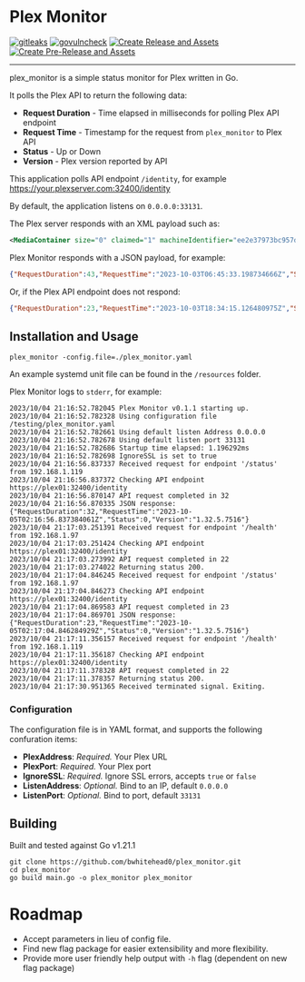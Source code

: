 # Plex Monitor

[![gitleaks](https://github.com/bwhitehead0/plex_monitor/actions/workflows/gitleaks.yaml/badge.svg)](https://github.com/bwhitehead0/plex_monitor/actions/workflows/gitleaks.yaml) [![govulncheck](https://github.com/bwhitehead0/plex_monitor/actions/workflows/govuln.yaml/badge.svg)](https://github.com/bwhitehead0/plex_monitor/actions/workflows/govuln.yaml) [![Create Release and Assets](https://github.com/bwhitehead0/plex_monitor/actions/workflows/release.yaml/badge.svg)](https://github.com/bwhitehead0/plex_monitor/actions/workflows/release.yaml) [![Create Pre-Release and Assets](https://github.com/bwhitehead0/plex_monitor/actions/workflows/pre-release.yaml/badge.svg)](https://github.com/bwhitehead0/plex_monitor/actions/workflows/pre-release.yaml)
<hr>

plex_monitor is a simple status monitor for Plex written in Go.

It polls the Plex API to return the following data:

- **Request Duration** - Time elapsed in milliseconds for polling Plex API endpoint
- **Request Time** - Timestamp for the request from `plex_monitor` to Plex API
- **Status** - Up or Down
- **Version** - Plex version reported by API

This application polls API endpoint `/identity`, for example https://your.plexserver.com:32400/identity

By default, the application listens on `0.0.0.0:33131`.

The Plex server responds with an XML payload such as:

```xml
<MediaContainer size="0" claimed="1" machineIdentifier="ee2e37973bc957d96a81bad551adef994763b651" version="1.32.5.7516-8f4248874"> </MediaContainer>
```

Plex Monitor responds with a JSON payload, for example:

```json
{"RequestDuration":43,"RequestTime":"2023-10-03T06:45:33.198734666Z","Status":"Up","Version":"1.32.5.7516"}
```

Or, if the Plex API endpoint does not respond:

```json
{"RequestDuration":23,"RequestTime":"2023-10-03T18:34:15.126480975Z","Status":"1","Version":""}
```

## Installation and Usage

`plex_monitor -config.file=./plex_monitor.yaml`

An example systemd unit file can be found in the `/resources` folder.

Plex Monitor logs to `stderr`, for example:

```
2023/10/04 21:16:52.782045 Plex Monitor v0.1.1 starting up.
2023/10/04 21:16:52.782328 Using configuration file /testing/plex_monitor.yaml
2023/10/04 21:16:52.782661 Using default listen Address 0.0.0.0
2023/10/04 21:16:52.782678 Using default listen port 33131
2023/10/04 21:16:52.782686 Startup time elapsed: 1.196292ms
2023/10/04 21:16:52.782698 IgnoreSSL is set to true
2023/10/04 21:16:56.837337 Received request for endpoint '/status' from 192.168.1.119
2023/10/04 21:16:56.837372 Checking API endpoint https://plex01:32400/identity
2023/10/04 21:16:56.870147 API request completed in 32
2023/10/04 21:16:56.870335 JSON response: {"RequestDuration":32,"RequestTime":"2023-10-05T02:16:56.837384061Z","Status":0,"Version":"1.32.5.7516"}
2023/10/04 21:17:03.251391 Received request for endpoint '/health' from 192.168.1.97
2023/10/04 21:17:03.251424 Checking API endpoint https://plex01:32400/identity
2023/10/04 21:17:03.273992 API request completed in 22
2023/10/04 21:17:03.274022 Returning status 200.
2023/10/04 21:17:04.846245 Received request for endpoint '/status' from 192.168.1.97
2023/10/04 21:17:04.846273 Checking API endpoint https://plex01:32400/identity
2023/10/04 21:17:04.869583 API request completed in 23
2023/10/04 21:17:04.869701 JSON response: {"RequestDuration":23,"RequestTime":"2023-10-05T02:17:04.846284929Z","Status":0,"Version":"1.32.5.7516"}
2023/10/04 21:17:11.356157 Received request for endpoint '/health' from 192.168.1.119
2023/10/04 21:17:11.356187 Checking API endpoint https://plex01:32400/identity
2023/10/04 21:17:11.378328 API request completed in 22
2023/10/04 21:17:11.378357 Returning status 200.
2023/10/04 21:17:30.951365 Received terminated signal. Exiting.
```

### Configuration

The configuration file is in YAML format, and supports the following confuration items:

- **PlexAddress**: *Required.* Your Plex URL
- **PlexPort**: *Required.* Your Plex port
- **IgnoreSSL**: *Required.* Ignore SSL errors, accepts `true` or `false`
- **ListenAddress**: *Optional.* Bind to an IP, default `0.0.0.0`
- **ListenPort**: *Optional.* Bind to port, default `33131`


## Building

Built and tested against Go v1.21.1

```
git clone https://github.com/bwhitehead0/plex_monitor.git
cd plex_monitor
go build main.go -o plex_monitor plex_monitor
```
# Roadmap

- Accept parameters in lieu of config file.
- Find new flag package for easier extensibility and more flexibility.
- Provide more user friendly help output with `-h` flag (dependent on new flag package)